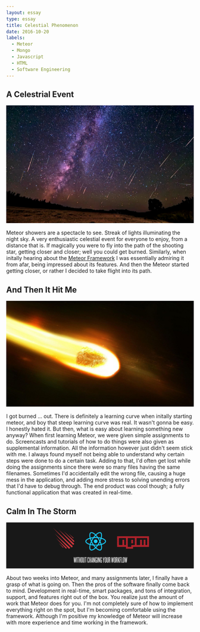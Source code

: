 ```yaml
---
layout: essay
type: essay
title: Celestial Phenomenon
date: 2016-10-20
labels:
  - Meteor
  - Mongo
  - Javascript
  - HTML
  - Software Engineering
---
```


## A Celestrial Event

<img class="ui medium right floated image" src="../images/meteorshower.jpg">

Meteor showers are a spectacle to see. Streak of lights illuminating the night sky. A very enthusiastic celestial event for everyone to enjoy, from a distance that is. If magically you were to fly into the path of the shooting star, getting closer and closer; well you could get burned. Similarly, when initally hearing about the <a href="https://www.meteor.com/">Meteor Framework</a> I was essentially admiring it from afar, being impressed about its features. And then the Meteor started getting closer, or rather I decided to take flight into its path. 

## And Then It Hit Me

<img class="ui medium right floated image" src="../images/meteorfire.jpg">

I got burned ... out. There is definitely a learning curve when initally starting meteor, and boy that steep learning curve was real. It wasn't gonna be easy. I honestly hated it. But then, what is easy about learning something new anyway? When first learning Meteor, we were given simple assignments to do. Screencasts and tutorials of how to do things were also given as supplemental information. All the information however just didn't seem stick with me. I always found myself not being able to understand why certain steps were done to do a certain task. Adding to that, I'd often get lost while doing the assignments since there were so many files having the same filenames. Sometimes I'd accidentally edit the wrong file, causing a huge mess in the application, and adding more stress to solving unending errors that I'd have to debug through. The end product was cool though; a fully functional application that was created in real-time.

## Calm In The Storm

<img class="ui rounded image" src="../images/meteorisgood.png">

About two weeks into Meteor, and many assignments later, I finally have a grasp of what is going on. Then the pros of the software finally come back to mind. Development in real-time, smart packages, and tons of integration, support, and features right out of the box. You realize just the amount of work that Meteor does for you. I'm not completely sure of how to implement everything right on the spot, but I'm becoming comfortable using the framework. Although I'm positive my knowledge of Meteor will increase with more experience and time working in the framework.

